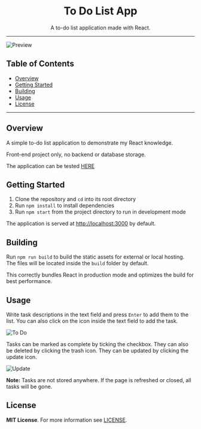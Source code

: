 <h1 align="center">
  To Do List App
</h1>

<div align="center">
  <p>A to-do list application made with React.</p>
</div>

- - -
![Preview](https://github.com/easyvansh/To-Do-List/assets/91223476/fc9f8c04-1c11-4df9-a24a-1e79d8fd14b5)


## Table of Contents

- [Overview](#overview)
- [Getting Started](#getting-started)
- [Building](#building)
- [Usage](#usage)
- [License](#license)

- - -

## Overview

A simple to-do list application to demonstrate my React knowledge.

Front-end project only, no backend or database storage.

The application can be tested [HERE](https://easyvansh.github.io/To-Do-List/)

## Getting Started

1. Clone the repository and `cd` into its root directory
2. Run `npm install` to install dependencies
3. Run `npm start` from the project directory to run in development mode

The application is served at [http://localhost:3000](http://localhost:3000) by default.

## Building

Run `npm run build` to build the static assets for external or local hosting. The files will be located inside the `build` folder by default.

This correctly bundles React in production mode and optimizes the build for best performance.


## Usage

Write task descriptions in the text field and press `Enter` to add them to the list. You can also click on the icon inside the text field to add the task.

![To Do](https://github.com/easyvansh/To-Do-List/assets/91223476/2e0687cb-3899-459e-a052-8c3849559ff9)

Tasks can be marked as complete by ticking the checkbox. They can also be deleted by clicking the trash icon. They can be updated by clicking the update icon.

![Update](https://github.com/easyvansh/To-Do-List/assets/91223476/b3b8e3c6-2ce9-4d02-abd9-f41dd011a384)

**Note:** Tasks are not stored anywhere. If the page is refreshed or closed, all tasks will be gone.



## License

**MIT License**. For more information see [LICENSE](https://github.com/easyvansh/To-Do-List/blob/main/LICENSE).

